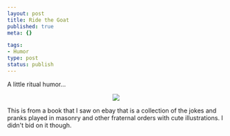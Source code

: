 ```yaml
--- 
layout: post
title: Ride the Goat
published: true
meta: {}

tags: 
- Humor
type: post
status: publish
---
```

<p>A little ritual humor...</p><p align=center><img src="http://www.zhangzhung.net/pics/goat.jpg"></p><p>This is from a book that I saw on ebay that is a collection of the jokes and pranks played in masonry and other fraternal orders with cute illustrations. I didn't bid on it though.</p>
